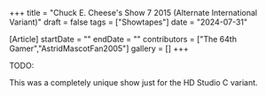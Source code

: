 +++
title = "Chuck E. Cheese's Show 7 2015 (Alternate International Variant)"
draft = false
tags = ["Showtapes"]
date = "2024-07-31"

[Article]
startDate = ""
endDate = ""
contributors = ["The 64th Gamer","AstridMascotFan2005"]
gallery = []
+++


TODO:

This was a completely unique show just for the HD Studio C variant.